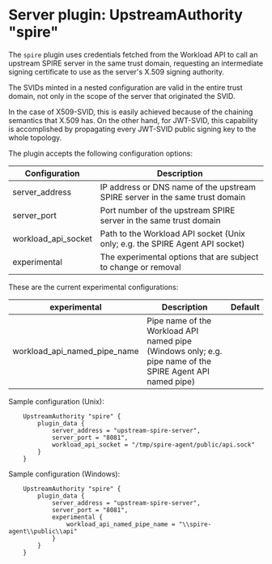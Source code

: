 # Server plugin: UpstreamAuthority "spire"

The `spire` plugin uses credentials fetched from the Workload API to call an upstream SPIRE server in the same trust domain, requesting an intermediate signing certificate to use as the server's X.509 signing authority.

The SVIDs minted in a nested configuration are valid in the entire trust domain, not only in the scope of the server that originated the SVID.

In the case of X509-SVID, this is easily achieved because of the chaining semantics that X.509 has. On the other hand, for JWT-SVID, this capability is accomplished by propagating every JWT-SVID public signing key to the whole topology.

The plugin accepts the following configuration options:

| Configuration                | Description                                                                  |
| ---------------------------- | ---------------------------------------------------------------------------- |
| server_address               | IP address or DNS name of the upstream SPIRE server in the same trust domain |
| server_port                  | Port number of the upstream SPIRE server in the same trust domain            |
| workload_api_socket          | Path to the Workload API socket (Unix only; e.g. the SPIRE Agent API socket) |
| experimental                 | The experimental options that are subject to change or removal               |

These are the current experimental configurations:

| experimental                 | Description                    | Default        |
| -----------------------------|--------------------------------|----------------|     
| workload_api_named_pipe_name | Pipe name of the Workload API named pipe (Windows only; e.g. pipe name of the SPIRE Agent API named pipe) |

Sample configuration (Unix):

```
    UpstreamAuthority "spire" {
        plugin_data {
            server_address = "upstream-spire-server",
            server_port = "8081",
            workload_api_socket = "/tmp/spire-agent/public/api.sock"
        }
    }
```

Sample configuration (Windows):

```
    UpstreamAuthority "spire" {
        plugin_data {
            server_address = "upstream-spire-server",
            server_port = "8081",
            experimental {
                workload_api_named_pipe_name = "\\spire-agent\\public\\api"
            }
        }
    }
```
